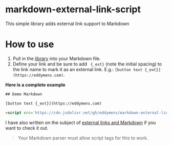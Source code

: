 # markdown-external-link-script
This simple library adds external link support to Markdown


# How to use

1. Pull in the [library](https://cdn.jsdelivr.net/gh/eddymens/markdown-external-link-script@v1.0.0/main.min.js) into your Markdown file. 
2. Define your link and be sure to add ` {_ext}` (note the initial spacing) to the link name to mark it as an external link. E.g.: `[button text‌ {_ext}](https://eddymens.com)`.

**Here is a complete example**


```html
## Demo Markdown

[button text‌ {_ext}](https://eddymens.com)

<script src='https://cdn.jsdelivr.net/gh/eddymens/markdown-external-link-script@v1.0.0/main.min.js'></script>
```

I have also written on the subject of [external links and Markdown](https://www.eddymens.com/blog/how-to-make-a-markdown-link-open-in-another-tab) if you want to check it out.

> Your Markdown parser must allow script tags for this to work.
